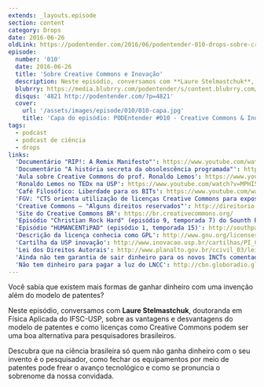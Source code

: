 ```yaml
---
extends: _layouts.episode
section: content
category: Drops
date: 2016-06-26
oldLink: https://podentender.com/2016/06/podentender-010-drops-sobre-creative-commons-e-inovacao.html
episode:
  number: '010'
  date: 2016-06-26
  title: 'Sobre Creative Commons e Inovação'
  description: Neste episódio, conversamos com **Laure Stelmastchuk**, doutoranda em Física Aplicada do IFSC-USP, sobre as vantagens e desvantagens do modelo de patentes e como licenças como Creative Commons podem ser uma boa alternativa para pesquisadores brasileiros.
  blubrry: https://media.blubrry.com/podentender/s/content.blubrry.com/podentender/PODEntender_010_DROPS_creative_commons_e_inovacao.mp3
  disqus: '4821 http://podentender.com/?p=4821'
  cover:
    url: '/assets/images/episode/010/010-capa.jpg'
    title: 'Capa do episódio: PODEntender #010 - Creative Commons & Inovação'
tags:
  - podcast
  - podcast de ciência
  - drops
links:
  'Documentário "RIP!: A Remix Manifesto"': https://www.youtube.com/watch?v=lcuDe4iGI6s
  'Documentário "A história secreta da obsolescência programada"': https://www.youtube.com/watch?v=o0k7UhDpOAo
  'Aula sobre Creative Commons do prof. Ronaldo Lemos': https://www.youtube.com/watch?v=KmSX7BLoItk
  'Ronaldo Lemos no TEDx na USP': https://www.youtube.com/watch?v=MPHI5EMrszo
  'Café Filosófico: Liberdade para os BITs': https://www.youtube.com/watch?v=1zjIkff61oA
  'FGV: "CTS orienta utilização de licenças Creative Commons para exposição no Museu da Imigração"': http://direitorio.fgv.br/noticia/cts-orienta-utilizacao-de-licencas-creative-commons-para-exposicao-No-museu-da-imigracao
  'Creative Commons – "Alguns direitos reservados"': http://direitorio.fgv.br/projetos/creative-commons-alguns-direitos-reservados
  'Site do Creative Commons BR': https://br.creativecommons.org/
  'Episódio "Christian Rock Hard" (episódio 9, temporada 7) do Sounth Park': http://southpark.cc.com/full-episodes/s07e09-christian-rock-hard
  'Episódio "HUMANCENTiPAD" (episódio 1, temporada 15)': http://southpark.cc.com/full-episodes/s15e01-humancentipad
  'Descrição da licença conhecia como GPL': http://www.gnu.org/licenses/gpl-3.0.en.html
  'Cartilha da USP inovação': http://www.inovacao.usp.br/cartilhas/PI_Cartilha.pdf
  'Lei dos Direitos Autorais': http://www.planalto.gov.br/ccivil_03/leis/L9610.html
  'Ainda não tem garantia de sair dinheiro para os novos INCTs comentados no PODEntender #009': http://ciencia.estadao.com.br/blogs/herton-escobar/cnpq-anuncia-252-novos-institutos-nacionais-de-ciencia-e-tecnologia-so-falta-o-dinheiro/
  'Não tem dinheiro para pagar a luz do LNCC': http://cbn.globoradio.globo.com/editorias/ciencia-saude/2016/06/22/SEM-DINHEIRO-PARA-CONTA-DE-LUZ-SUPERCOMPUTADOR-E-DESLIGADO.html
---
```


Você sabia que existem mais formas de ganhar dinheiro com uma invenção além do modelo de patentes?

Neste episódio, conversamos com **Laure Stelmastchuk**, doutoranda em Física Aplicada do IFSC-USP,
sobre as vantagens e desvantagens do modelo de patentes e como licenças como Creative Commons
podem ser uma boa alternativa para pesquisadores brasileiros.

Descubra que na ciência brasileira só quem não ganha dinheiro com o seu invento é o pesquisador,
como fechar os equipamentos por meio de patentes pode frear o avanço tecnológico e como se
pronuncia o sobrenome da nossa convidada.
